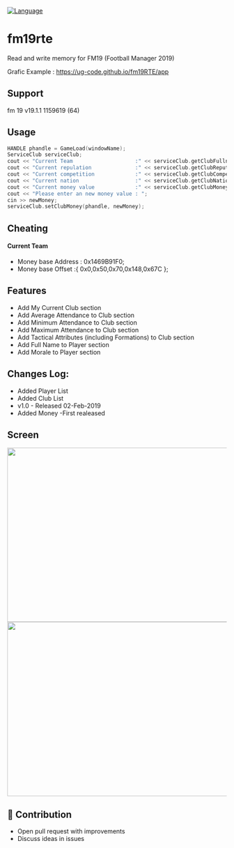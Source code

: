 
[![Language](https://img.shields.io/badge/language-C++-blue.svg)](https://isocpp.org/)

# fm19rte

Read and write memory for FM19 (Football Manager 2019)


Grafic Example : https://ug-code.github.io/fm19RTE/app


## Support
fm 19 v19.1.1 1159619 (64)

## Usage
```c++
HANDLE phandle = GameLoad(windowName);
ServiceClub serviceClub;
cout << "Current Team                    :" << serviceClub.getClubFullname(phandle) << endl;
cout << "Current repulation              :" << serviceClub.getClubReputation(phandle) << endl;
cout << "Current competition             :" << serviceClub.getClubCompetition(phandle) << endl;
cout << "Current nation                  :" << serviceClub.getClubNation(phandle) << endl;
cout << "Current money value             :" << serviceClub.getClubMoney(phandle) << endl;
cout << "Please enter an new money value : ";
cin >> newMoney;
serviceClub.setClubMoney(phandle, newMoney);
```

## Cheating
#### Current Team
- Money base Address : 0x1469B91F0;
- Money base Offset  :{ 0x0,0x50,0x70,0x148,0x67C };


## Features

  - Add My Current Club section
  - Add Average Attendance to Club section
  - Add Minimum Attendance to Club section
  - Add Maximum Attendance to Club section
  - Add Tactical Attributes (including Formations) to Club section
  - Add Full Name to Player section
  - Add Morale to Player section


##  Changes Log:
  - Added Player List
  - Added Club List
  - v1.0 - Released 02-Feb-2019 
  - Added Money
  -First realeased

## Screen 
<img src="https://raw.githubusercontent.com/ug-code/fm19RTE/master/Resource/basic.JPG?" width="800" height="400"/>
<img src="https://raw.githubusercontent.com/ug-code/fm19RTE/master/Resource/playerList.JPG?" width="800" height="400"/>

## 🙌 Contribution

- Open pull request with improvements
- Discuss ideas in issues


